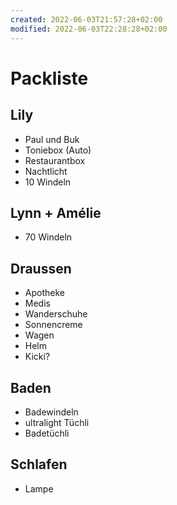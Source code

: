 ```yaml
---
created: 2022-06-03T21:57:28+02:00
modified: 2022-06-03T22:28:28+02:00
---
```


# Packliste

## Lily
- Paul und Buk
- Toniebox (Auto)
- Restaurantbox
- Nachtlicht
- 10 Windeln

## Lynn + Amélie
- 70 Windeln

## Draussen
- Apotheke
- Medis
- Wanderschuhe
- Sonnencreme
- Wagen
- Helm
- Kicki?

## Baden
- Badewindeln
- ultralight Tüchli
- Badetüchli

## Schlafen
- Lampe
